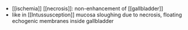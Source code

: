 - [[ischemia]] [[necrosis]]: non-enhancement of [[gallbladder]]
- like in [[Intussusception]] mucosa sloughing due to necrosis, floating echogenic membranes inside gallbladder